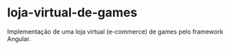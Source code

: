 # loja-virtual-de-games
Implementação de uma loja virtual (e-commerce) de games pelo framework Angular.
